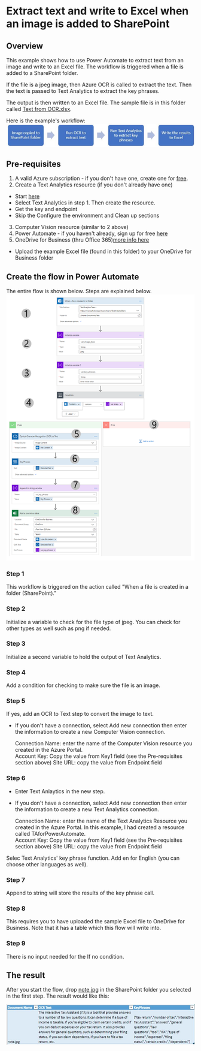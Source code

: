 # Extract text and write to Excel when an image is added to SharePoint

## Overview
This example shows how to use Power Automate to extract text from an image and write to an Excel file. The workflow is triggered when a file is added to a SharePoint folder.

If the file is a jpeg image, then Azure OCR is called to extract the text. Then the text is passed to Text Analytics to extract the key phrases.

The output is then written to an Excel file. The sample file is in this folder called [Text from OCR.xlsx](Text%20from%20OCR.xlsx).

Here is the example's workflow:
![alt text](images/steps.JPG "example's steps")

## Pre-requisites

1. A valid Azure subscription - if you don't have one, create one for [free](https://azure.microsoft.com/en-us/free/services/cognitive-services/).
2. Create a Text Analytics resource (if you don't already have one)
- Start [here](https://docs.microsoft.com/en-us/azure/cognitive-services/cognitive-services-apis-create-account?tabs=singleservice%2Cwindows#create-a-new-azure-cognitive-services-resource)
- Select Text Analytics in step 1. Then create the resource.
- Get the key and endpoint 
- Skip the Configure the environment and Clean up sections
3. Computer Vision resource (similar to 2 above)
4. Power Automate - if you haven't already, sign up for free [here](https://docs.microsoft.com/en-us/power-automate/sign-up-sign-in)
5. OneDrive for Business (thru Office 365)[more info here](https://onedrive.live.com/about/en-US/business/)
- Upload the example Excel file (found in this folder) to your OneDrive for Business folder

## Create the flow in Power Automate
The entire flow is shown below. Steps are explained below.
![alt text](images/OCRwithTAtoExcelSteps.png "complete flow")

### Step 1
This workflow is triggered on the action called "When a file is created in a folder (SharePoint)."

### Step 2
Initialize a variable to check for the file type of jpeg. You can check for other types as well such as png if needed.

### Step 3
Initialize a second variable to hold the output of Text Analytics.

### Step 4
Add a condition for checking to make sure the file is an image.

### Step 5
If yes, add an OCR to Text step to convert the image to text.

- If you don't have a connection, select Add new connection then enter the information to create a new Computer Vision connection.

   Connection Name: enter the name of the Computer Vision resource you created in the Azure Portal.  
   Account Key: Copy the value from Key1 field (see the Pre-requisites section above) 
   Site URL: copy the value from Endpoint field 

### Step 6
- Enter Text Anlaytics in the new step.
- If you don't have a connection, select Add new connection then enter the information to create a new Text Analytics connection.

   Connection Name: enter the name of the Text Analytics Resource you created in the Azure Portal. In this example, I had created a resource called TAforPowerAutomate.  
   Account Key: Copy the value from Key1 field (see the Pre-requisites section above) 
   Site URL: copy the value from Endpoint field  

Selec Text Analytics' key phrase function. Add en for English (you can choose other languages as well).

### Step 7
Append to string will store the results of the key phrase call.

### Step 8
This requires you to have uploaded the sample Excel file to OneDrive for Business. Note that it has a table which this flow will write into.

### Step 9
There is no input needed for the If no condition.

## The result
After you start the flow, drop [note.jpg](images/note.jpg) in the SharePoint folder you selected in the first step. The result would like this:

![alt text](images/excel.JPG "complete flow")
